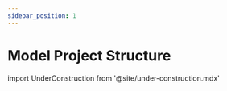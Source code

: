 ```yaml
---
sidebar_position: 1
---
```


# Model Project Structure

import UnderConstruction from  '@site/under-construction.mdx'

<UnderConstruction />